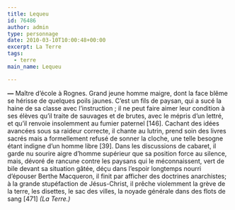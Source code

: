```yaml
---
title: Lequeu
id: 76486
author: admin
type: personnage
date: 2010-03-10T10:00:48+00:00
excerpt: La Terre
tags:
  - terre
main_name: Lequeu

---
```

**—** Maître d&rsquo;école à Rognes. Grand jeune homme maigre, dont la face blême se hérisse de quelques poils jaunes. C&rsquo;est un fils de paysan, qui a sucé la haine de sa classe avec l&rsquo;instruction ; il ne peut faire aimer leur condition à ses élèves qu&rsquo;il traite de sauvages et de brutes, avec le mépris d&rsquo;un lettré, et qu&rsquo;il renvoie insolemment au fumier paternel [146]. Cachant des idées avancées sous sa raideur correcte, il chante au lutrin, prend soin des livres sacrés mais a formellement refusé de sonner la cloche, une telle besogne étant indigne d&rsquo;un homme libre [39]. Dans les discussions de cabaret, il garde nu sourire aigre d&rsquo;homme supérieur que sa position force au silence, mais, dévoré de rancune contre les paysans qui le méconnaissent, vert de bile devant sa situation gâtée, déçu dans l&rsquo;espoir longtemps nourri d&rsquo;épouser Berthe Macqueron, il finit par afficher des doctrines anarchistes; à la grande stupéfaction de Jésus-Christ, il prêche violemment la grève de la terre, les disettes, le sac des villes, la noyade générale dans des flots de sang [471] _(La Terre.)_